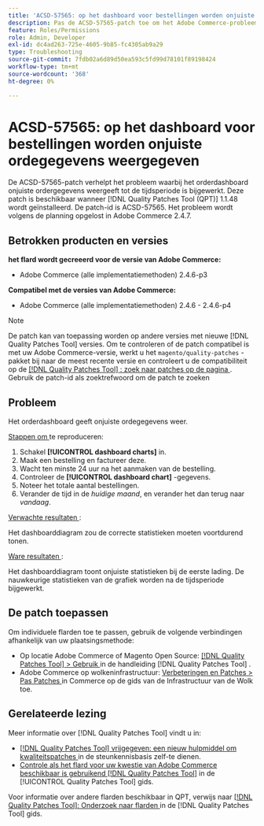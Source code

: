 ```yaml
---
title: 'ACSD-57565: op het dashboard voor bestellingen worden onjuiste ordegegevens weergegeven'
description: Pas de ACSD-57565-patch toe om het Adobe Commerce-probleem op te lossen, waarbij op het orderdashboard onjuiste bestelgegevens worden weergegeven, totdat de tijdsperiode is bijgewerkt.
feature: Roles/Permissions
role: Admin, Developer
exl-id: dc4ad263-725e-4605-9b85-fc4305ab9a29
type: Troubleshooting
source-git-commit: 7fdb02a6d89d50ea593c5fd99d78101f89198424
workflow-type: tm+mt
source-wordcount: '368'
ht-degree: 0%

---
```


# ACSD-57565: op het dashboard voor bestellingen worden onjuiste ordegegevens weergegeven

De ACSD-57565-patch verhelpt het probleem waarbij het orderdashboard onjuiste ordergegevens weergeeft tot de tijdsperiode is bijgewerkt. Deze patch is beschikbaar wanneer [!DNL Quality Patches Tool (QPT)] 1.1.48 wordt geïnstalleerd. De patch-id is ACSD-57565. Het probleem wordt volgens de planning opgelost in Adobe Commerce 2.4.7.

## Betrokken producten en versies

**het flard wordt gecreeerd voor de versie van Adobe Commerce:**

* Adobe Commerce (alle implementatiemethoden) 2.4.6-p3

**Compatibel met de versies van Adobe Commerce:**

* Adobe Commerce (alle implementatiemethoden) 2.4.6 - 2.4.6-p4

>[!NOTE]
>
>De patch kan van toepassing worden op andere versies met nieuwe [!DNL Quality Patches Tool] versies. Om te controleren of de patch compatibel is met uw Adobe Commerce-versie, werkt u het `magento/quality-patches` -pakket bij naar de meest recente versie en controleert u de compatibiliteit op de [[!DNL Quality Patches Tool] : zoek naar patches op de pagina ](https://experienceleague.adobe.com/tools/commerce-quality-patches/index.html?lang=nl-NL) . Gebruik de patch-id als zoektrefwoord om de patch te zoeken

## Probleem

Het orderdashboard geeft onjuiste ordegegevens weer.

<u> Stappen om </u> te reproduceren:

1. Schakel **[!UICONTROL dashboard charts]** in.
1. Maak een bestelling en factureer deze.
1. Wacht ten minste 24 uur na het aanmaken van de bestelling.
1. Controleer de **[!UICONTROL dashboard chart]** -gegevens.
1. Noteer het totale aantal bestellingen.
1. Verander de tijd in de *huidige maand*, en verander het dan terug naar *vandaag*.

<u> Verwachte resultaten </u>:

Het dashboarddiagram zou de correcte statistieken moeten voortdurend tonen.

<u> Ware resultaten </u>:

Het dashboarddiagram toont onjuiste statistieken bij de eerste lading. De nauwkeurige statistieken van de grafiek worden na de tijdsperiode bijgewerkt.

## De patch toepassen

Om individuele flarden toe te passen, gebruik de volgende verbindingen afhankelijk van uw plaatsingsmethode:

* Op locatie Adobe Commerce of Magento Open Source: [[!DNL Quality Patches Tool] > Gebruik ](/help/tools/quality-patches-tool/usage.md) in de handleiding [!DNL Quality Patches Tool] .
* Adobe Commerce op wolkeninfrastructuur: [ Verbeteringen en Patches > Pas Patches ](https://experienceleague.adobe.com/docs/commerce-cloud-service/user-guide/develop/upgrade/apply-patches.html?lang=nl-NL) in Commerce op de gids van de Infrastructuur van de Wolk toe.

## Gerelateerde lezing

Meer informatie over [!DNL Quality Patches Tool] vindt u in:

* [[!DNL Quality Patches Tool]  vrijgegeven: een nieuw hulpmiddel om kwaliteitspatches ](https://experienceleague.adobe.com/nl/docs/commerce-operations/tools/quality-patches-tool/quality-patches-tool-to-self-serve-quality-patches) in de steunkennisbasis zelf-te dienen.
* [ Controle als het flard voor uw kwestie van Adobe Commerce beschikbaar is gebruikend  [!DNL Quality Patches Tool]](/help/tools/quality-patches-tool/patches-available-in-qpt/check-patch-for-magento-issue-with-magento-quality-patches.md) in de [!UICONTROL Quality Patches Tool] gids.


Voor informatie over andere flarden beschikbaar in QPT, verwijs naar [[!DNL Quality Patches Tool]: Onderzoek naar flarden ](https://experienceleague.adobe.com/tools/commerce-quality-patches/index.html?lang=nl-NL) in de [!DNL Quality Patches Tool] gids.
